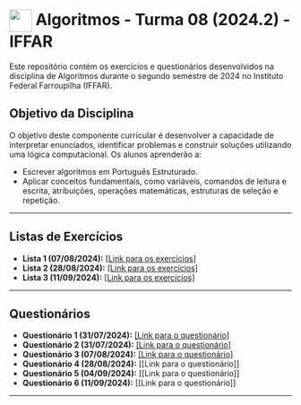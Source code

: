 <h1>
     <img align="center" width="40px" src="https://upload.wikimedia.org/wikipedia/commons/3/3f/Instituto_Federal_Farroupilha_-_Marca_Vertical_2015.svg"></a>
    <span>Algoritmos - Turma 08 (2024.2) - IFFAR</span>
</h1>

Este repositório contém os exercícios e questionários desenvolvidos na disciplina de Algoritmos durante o segundo semestre de 2024 no Instituto Federal Farroupilha (IFFAR).

## Objetivo da Disciplina

O objetivo deste componente curricular é desenvolver a capacidade de interpretar enunciados, identificar problemas e construir soluções utilizando uma lógica computacional. Os alunos aprenderão a:

- Escrever algoritmos em Português Estruturado.
- Aplicar conceitos fundamentais, como variáveis, comandos de leitura e escrita, atribuições, operações matemáticas, estruturas de seleção e repetição.
___
## Listas de Exercícios

- **Lista 1 (07/08/2024):** [[Link para os exercícios]](https://github.com/oBryam/Algoritmos/blob/main/atividades/lista1.md)
- **Lista 2 (28/08/2024):** [[Link para os exercícios]](https://github.com/oBryam/Algoritmos/blob/main/atividades/lista2.md)
- **Lista 3 (11/09/2024):** [[Link para os exercícios]](https://github.com/oBryam/algoritmos/blob/main/atividades/lista3.md)
___
## Questionários

- **Questionário 1 (31/07/2024):** [[Link para o questionário]](https://github.com/oBryam/algoritmos/blob/main/atividades/questionario1.md)
- **Questionário 2 (31/07/2024):** [[Link para o questionário]](https://github.com/oBryam/algoritmos/blob/main/atividades/questionario2.md)
- **Questionário 3 (07/08/2024):** [[Link para o questionário]](https://github.com/oBryam/algoritmos/blob/main/atividades/questionario3.md)
- **Questionário 4 (28/08/2024):** [[Link para o questionário]]
- **Questionário 5 (04/09/2024):** [[Link para o questionário]]
- **Questionário 6 (11/09/2024):** [[Link para o questionário]]

___
